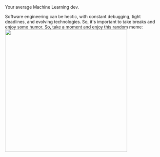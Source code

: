 Your average Machine Learning dev.


Software engineering can be hectic, with constant debugging, tight deadlines, and evolving technologies. So, it's important to take breaks and enjoy some humor.
So, take a moment and enjoy this random meme: 
<img src='https://memer-new.vercel.app/' style="height: 400px;"/>

<!-- Proudly created with GPRM ( https://gprm.itsvg.in ) -->
